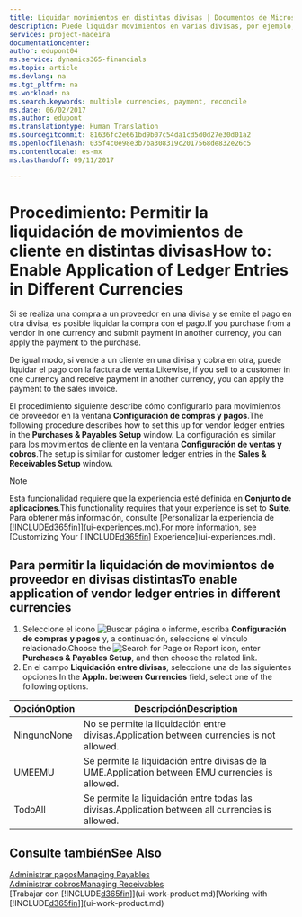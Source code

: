 ```yaml
---
title: Liquidar movimientos en distintas divisas | Documentos de Microsoft
description: Puede liquidar movimientos en varias divisas, por ejemplo, si vende a un cliente en una divisa y cobra en otra.
services: project-madeira
documentationcenter: 
author: edupont04
ms.service: dynamics365-financials
ms.topic: article
ms.devlang: na
ms.tgt_pltfrm: na
ms.workload: na
ms.search.keywords: multiple currencies, payment, reconcile
ms.date: 06/02/2017
ms.author: edupont
ms.translationtype: Human Translation
ms.sourcegitcommit: 81636fc2e661bd9b07c54da1cd5d0d27e30d01a2
ms.openlocfilehash: 035f4c0e98e3b7ba308319c2017568de832e26c5
ms.contentlocale: es-mx
ms.lasthandoff: 09/11/2017

---
```

# <a name="how-to-enable-application-of-ledger-entries-in-different-currencies"></a><span data-ttu-id="358f2-103">Procedimiento: Permitir la liquidación de movimientos de cliente en distintas divisas</span><span class="sxs-lookup"><span data-stu-id="358f2-103">How to: Enable Application of Ledger Entries in Different Currencies</span></span>
<span data-ttu-id="358f2-104">Si se realiza una compra a un proveedor en una divisa y se emite el pago en otra divisa, es posible liquidar la compra con el pago.</span><span class="sxs-lookup"><span data-stu-id="358f2-104">If you purchase from a vendor in one currency and submit payment in another currency, you can apply the payment to the purchase.</span></span>

<span data-ttu-id="358f2-105">De igual modo, si vende a un cliente en una divisa y cobra en otra, puede liquidar el pago con la factura de venta.</span><span class="sxs-lookup"><span data-stu-id="358f2-105">Likewise, if you sell to a customer in one currency and receive payment in another currency, you can apply the payment to the sales invoice.</span></span>

<span data-ttu-id="358f2-106">El procedimiento siguiente describe cómo configurarlo para movimientos de proveedor en la ventana **Configuración de compras y pagos**.</span><span class="sxs-lookup"><span data-stu-id="358f2-106">The following procedure describes how to set this up for vendor ledger entries in the **Purchases & Payables Setup** window.</span></span> <span data-ttu-id="358f2-107">La configuración es similar para los movimientos de cliente en la ventana **Configuración de ventas y cobros**.</span><span class="sxs-lookup"><span data-stu-id="358f2-107">The setup is similar for customer ledger entries in the **Sales & Receivables Setup** window.</span></span>

> [!NOTE]  
>   <span data-ttu-id="358f2-108">Esta funcionalidad requiere que la experiencia esté definida en **Conjunto de aplicaciones**.</span><span class="sxs-lookup"><span data-stu-id="358f2-108">This functionality requires that your experience is set to **Suite**.</span></span> <span data-ttu-id="358f2-109">Para obtener más información, consulte [Personalizar la experiencia de [!INCLUDE[d365fin](includes/d365fin_md.md)]](ui-experiences.md).</span><span class="sxs-lookup"><span data-stu-id="358f2-109">For more information, see [Customizing Your [!INCLUDE[d365fin](includes/d365fin_md.md)] Experience](ui-experiences.md).</span></span>

## <a name="to-enable-application-of-vendor-ledger-entries-in-different-currencies"></a><span data-ttu-id="358f2-110">Para permitir la liquidación de movimientos de proveedor en divisas distintas</span><span class="sxs-lookup"><span data-stu-id="358f2-110">To enable application of vendor ledger entries in different currencies</span></span>
1. <span data-ttu-id="358f2-111">Seleccione el icono ![Buscar página o informe](media/ui-search/search_small.png "icono Buscar página o informe"), escriba **Configuración de compras y pagos** y, a continuación, seleccione el vínculo relacionado.</span><span class="sxs-lookup"><span data-stu-id="358f2-111">Choose the ![Search for Page or Report](media/ui-search/search_small.png "Search for Page or Report icon") icon, enter **Purchases & Payables Setup**, and then choose the related link.</span></span>
2. <span data-ttu-id="358f2-112">En el campo **Liquidación entre divisas**, seleccione una de las siguientes opciones.</span><span class="sxs-lookup"><span data-stu-id="358f2-112">In the **Appln. between Currencies** field, select one of the following options.</span></span>

| <span data-ttu-id="358f2-113">Opción</span><span class="sxs-lookup"><span data-stu-id="358f2-113">Option</span></span> | <span data-ttu-id="358f2-114">Descripción</span><span class="sxs-lookup"><span data-stu-id="358f2-114">Description</span></span> |
| --- | --- |
| <span data-ttu-id="358f2-115">Ninguno</span><span class="sxs-lookup"><span data-stu-id="358f2-115">None</span></span> |<span data-ttu-id="358f2-116">No se permite la liquidación entre divisas.</span><span class="sxs-lookup"><span data-stu-id="358f2-116">Application between currencies is not allowed.</span></span> |
| <span data-ttu-id="358f2-117">UME</span><span class="sxs-lookup"><span data-stu-id="358f2-117">EMU</span></span> |<span data-ttu-id="358f2-118">Se permite la liquidación entre divisas de la UME.</span><span class="sxs-lookup"><span data-stu-id="358f2-118">Application between EMU currencies is allowed.</span></span> |
| <span data-ttu-id="358f2-119">Todo</span><span class="sxs-lookup"><span data-stu-id="358f2-119">All</span></span> |<span data-ttu-id="358f2-120">Se permite la liquidación entre todas las divisas.</span><span class="sxs-lookup"><span data-stu-id="358f2-120">Application between all currencies is allowed.</span></span> |

## <a name="see-also"></a><span data-ttu-id="358f2-121">Consulte también</span><span class="sxs-lookup"><span data-stu-id="358f2-121">See Also</span></span>
[<span data-ttu-id="358f2-122">Administrar pagos</span><span class="sxs-lookup"><span data-stu-id="358f2-122">Managing Payables</span></span>](payables-manage-payables.md)  
[<span data-ttu-id="358f2-123">Administrar cobros</span><span class="sxs-lookup"><span data-stu-id="358f2-123">Managing Receivables</span></span>](receivables-manage-receivables.md)  
<span data-ttu-id="358f2-124">[Trabajar con [!INCLUDE[d365fin](includes/d365fin_md.md)]](ui-work-product.md)</span><span class="sxs-lookup"><span data-stu-id="358f2-124">[Working with [!INCLUDE[d365fin](includes/d365fin_md.md)]](ui-work-product.md)</span></span>

